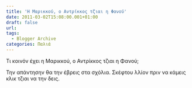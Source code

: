 ```yaml
---
title: 'Η Μαρικκού, ο Αντρίκκος τζιαι η Φανού'
date: 2011-03-02T15:08:00.001+01:00
draft: false
url: 
tags:
  - Blogger Archive
categories: Παλιά
---
```


Τι κοινόν έχει η Μαρικκού, ο Αντρίκκος τζιαι η Φανού;

  

Την απάντησην θα την έβρεις στα σχόλια. Σκέφτου λλίον πριν να κάμεις κλικ τζιαι να την δεις.

